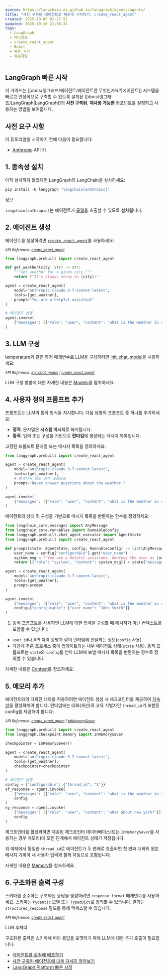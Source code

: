 ```yaml
---
source: https://langchain-ai.github.io/langgraph/agents/agents/
title: "사전 구축된 에이전트로 빠르게 시작하기: create_react_agent"
created: 2025-10-06 01:27:52
updated: 2025-10-10 21:58:34
tags:
  - LangGraph
  - 에이전트
  - create_react_agent
  - ReAct
  - 빠른_시작
  - 튜토리얼
---
```

## LangGraph 빠른 시작

이 가이드는 [[docs/랭그래프/에이전트/에이전트란 무엇인가요?|에이전트]] 시스템을 빠르고 안정적으로 구축할 수 있도록 설계된 [[docs/랭그래프/LangGraph|LangGraph]]의 **사전 구축된**, **재사용 가능한** 컴포넌트를 설정하고 사용하는 방법을 보여줍니다.

## 사전 요구 사항

이 튜토리얼을 시작하기 전에 다음이 필요합니다:

- [Anthropic](https://console.anthropic.com/settings/keys) API 키

## 1\. 종속성 설치

아직 설치하지 않았다면 LangGraph와 LangChain을 설치하세요:

```js
pip install -U langgraph "langchain[anthropic]"
```

정보

`langchain[anthropic]`는 에이전트가 [모델](https://python.langchain.com/docs/integrations/chat/)을 호출할 수 있도록 설치됩니다.

## 2\. 에이전트 생성

에이전트를 생성하려면 [`create_react_agent`](https://langchain-ai.github.io/langgraph/reference/prebuilt/#langgraph.prebuilt.chat_agent_executor.create_react_agent)를 사용하세요:

<sup><i>API Reference: <a href="https://langchain-ai.github.io/langgraph/reference/prebuilt/#langgraph.prebuilt.chat_agent_executor.create_react_agent">create_react_agent</a></i></sup>

```python
from langgraph.prebuilt import create_react_agent

def get_weather(city: str) -> str:  
    """Get weather for a given city."""
    return f"It's always sunny in {city}!"

agent = create_react_agent(
    model="anthropic:claude-3-7-sonnet-latest",  
    tools=[get_weather],  
    prompt="You are a helpful assistant"  
)

# 에이전트 실행
agent.invoke(
    {"messages": [{"role": "user", "content": "what is the weather in sf"}]}
)
```

## 3\. LLM 구성

temperature와 같은 특정 매개변수로 LLM을 구성하려면 [init\_chat\_model](https://python.langchain.com/api_reference/langchain/chat_models/langchain.chat_models.base.init_chat_model.html)을 사용하세요:

<sup><i>API Reference: <a href="https://python.langchain.com/api_reference/langchain/chat_models/langchain.chat_models.base.init_chat_model.html">init_chat_model</a> | <a href="https://langchain-ai.github.io/langgraph/reference/prebuilt/#langgraph.prebuilt.chat_agent_executor.create_react_agent">create_react_agent</a></i></sup>

LLM 구성 방법에 대한 자세한 내용은 [Models](https://langchain-ai.github.io/langgraph/agents/models/)를 참조하세요.

## 4\. 사용자 정의 프롬프트 추가

프롬프트는 LLM의 동작 방식을 지시합니다. 다음 유형의 프롬프트 중 하나를 추가하세요:

- **정적**: 문자열은 **시스템 메시지**로 해석됩니다.
- **동적**: 입력 또는 구성을 기반으로 **런타임**에 생성되는 메시지 목록입니다.

고정된 프롬프트 문자열 또는 메시지 목록을 정의하세요:

```python
from langgraph.prebuilt import create_react_agent

agent = create_react_agent(
    model="anthropic:claude-3-7-sonnet-latest",
    tools=[get_weather],
    # 변경되지 않는 정적 프롬프트
    prompt="Never answer questions about the weather."
)

agent.invoke(
    {"messages": [{"role": "user", "content": "what is the weather in sf"}]}
)
```

에이전트의 상태 및 구성을 기반으로 메시지 목록을 반환하는 함수를 정의하세요:

```python
from langchain_core.messages import AnyMessage
from langchain_core.runnables import RunnableConfig
from langgraph.prebuilt.chat_agent_executor import AgentState
from langgraph.prebuilt import create_react_agent

def prompt(state: AgentState, config: RunnableConfig) -> list[AnyMessage]:  
    user_name = config["configurable"].get("user_name")
    system_msg = f"You are a helpful assistant. Address the user as {user_name}."
    return [{"role": "system", "content": system_msg}] + state["messages"]

agent = create_react_agent(
    model="anthropic:claude-3-7-sonnet-latest",
    tools=[get_weather],
    prompt=prompt
)

agent.invoke(
    {"messages": [{"role": "user", "content": "what is the weather in sf"}]},
    config={"configurable": {"user_name": "John Smith"}}
)
```

1. 동적 프롬프트를 사용하면 LLM에 대한 입력을 구성할 때 메시지가 아닌 [컨텍스트](https://langchain-ai.github.io/langgraph/agents/context/)를 포함할 수 있습니다:

- `user_id`나 API 자격 증명과 같이 런타임에 전달되는 정보(`config` 사용).
- 다단계 추론 프로세스 중에 업데이트되는 내부 에이전트 상태(`state` 사용).
 동적 프롬프트는 `state`와 `config`를 받아 LLM에 보낼 메시지 목록을 반환하는 함수로 정의할 수 있습니다.

자세한 내용은 [Context](https://langchain-ai.github.io/langgraph/agents/context/)를 참조하세요.

## 5\. 메모리 추가

에이전트와의 다회전 대화를 허용하려면 에이전트 생성 시 체크포인터를 제공하여 [지속성](https://langchain-ai.github.io/langgraph/concepts/persistence/)을 활성화해야 합니다. 런타임에는 대화(세션)의 고유 식별자인 `thread_id`가 포함된 config를 제공해야 합니다:

<sup><i>API Reference: <a href="https://langchain-ai.github.io/langgraph/reference/prebuilt/#langgraph.prebuilt.chat_agent_executor.create_react_agent">create_react_agent</a> | <a href="https://langchain-ai.github.io/langgraph/reference/checkpoints/#langgraph.checkpoint.memory.InMemorySaver">InMemorySaver</a></i></sup>

```python
from langgraph.prebuilt import create_react_agent
from langgraph.checkpoint.memory import InMemorySaver

checkpointer = InMemorySaver()

agent = create_react_agent(
    model="anthropic:claude-3-7-sonnet-latest",
    tools=[get_weather],
    checkpointer=checkpointer  
)

# 에이전트 실행
config = {"configurable": {"thread_id": "1"}}
sf_response = agent.invoke(
    {"messages": [{"role": "user", "content": "what is the weather in sf"}]},
    config  
)
ny_response = agent.invoke(
    {"messages": [{"role": "user", "content": "what about new york?"}]},
    config
)
```

체크포인터를 활성화하면 제공된 체크포인터 데이터베이스(또는 `InMemorySaver`를 사용하는 경우 메모리)에 모든 단계에서 에이전트 상태가 저장됩니다.

위 예제에서 동일한 `thread_id`로 에이전트가 두 번째로 호출되면 첫 번째 대화의 원본 메시지 기록이 새 사용자 입력과 함께 자동으로 포함됩니다.

자세한 내용은 [Memory](https://langchain-ai.github.io/langgraph/how-tos/memory/add-memory/)를 참조하세요.

## 6\. 구조화된 출력 구성

스키마를 준수하는 구조화된 응답을 생성하려면 `response_format` 매개변수를 사용하세요. 스키마는 `Pydantic` 모델 또는 `TypedDict`로 정의할 수 있습니다. 결과는 `structured_response` 필드를 통해 액세스할 수 있습니다.

<sup><i>API Reference: <a href="https://langchain-ai.github.io/langgraph/reference/prebuilt/#langgraph.prebuilt.chat_agent_executor.create_react_agent">create_react_agent</a></i></sup>

LLM 후처리

구조화된 출력은 스키마에 따라 응답을 포맷하기 위해 LLM에 대한 추가 호출이 필요합니다.

- [에이전트를 로컬에 배포하기](https://langchain-ai.github.io/langgraph/tutorials/langgraph-platform/local-server/)
- [사전 구축된 에이전트에 대해 자세히 알아보기](https://langchain-ai.github.io/langgraph/agents/overview/)
- [LangGraph Platform 빠른 시작](https://langchain-ai.github.io/langgraph/cloud/quick_start/)

